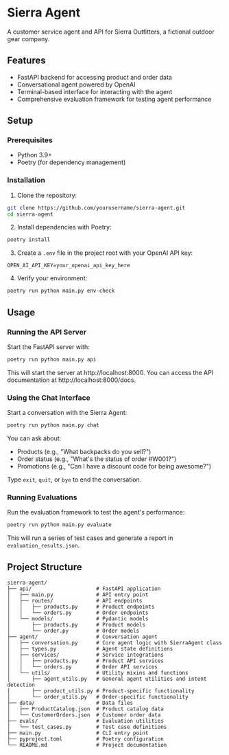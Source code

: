 # Sierra Agent

A customer service agent and API for Sierra Outfitters, a fictional outdoor gear company.

## Features

- FastAPI backend for accessing product and order data
- Conversational agent powered by OpenAI
- Terminal-based interface for interacting with the agent
- Comprehensive evaluation framework for testing agent performance

## Setup

### Prerequisites

- Python 3.9+
- Poetry (for dependency management)

### Installation

1. Clone the repository:
```bash
git clone https://github.com/yourusername/sierra-agent.git
cd sierra-agent
```

2. Install dependencies with Poetry:
```bash
poetry install
```

3. Create a `.env` file in the project root with your OpenAI API key:
```
OPEN_AI_API_KEY=your_openai_api_key_here
```

4. Verify your environment:
```bash
poetry run python main.py env-check
```

## Usage

### Running the API Server

Start the FastAPI server with:

```bash
poetry run python main.py api
```

This will start the server at http://localhost:8000. You can access the API documentation at http://localhost:8000/docs.

### Using the Chat Interface

Start a conversation with the Sierra Agent:

```bash
poetry run python main.py chat
```

You can ask about:
- Products (e.g., "What backpacks do you sell?")
- Order status (e.g., "What's the status of order #W001?")
- Promotions (e.g., "Can I have a discount code for being awesome?")

Type `exit`, `quit`, or `bye` to end the conversation.

### Running Evaluations

Run the evaluation framework to test the agent's performance:

```bash
poetry run python main.py evaluate
```

This will run a series of test cases and generate a report in `evaluation_results.json`.

## Project Structure

```
sierra-agent/
├── api/                     # FastAPI application
│   ├── main.py              # API entry point
│   ├── routes/              # API endpoints
│   │   ├── products.py      # Product endpoints
│   │   └── orders.py        # Order endpoints 
│   └── models/              # Pydantic models
│       ├── products.py      # Product models
│       └── order.py         # Order models
├── agent/                   # Conversation agent
│   ├── conversation.py      # Core agent logic with SierraAgent class
│   ├── types.py             # Agent state definitions
│   ├── services/            # Service integrations
│   │   ├── products.py      # Product API services
│   │   └── orders.py        # Order API services
│   └── utils/               # Utility mixins and functions
│       ├── agent_utils.py   # General agent utilities and intent detection
│       ├── product_utils.py # Product-specific functionality
│       └── order_utils.py   # Order-specific functionality
├── data/                    # Data files
│   ├── ProductCatalog.json  # Product catalog data
│   └── CustomerOrders.json  # Customer order data
├── evals/                   # Evaluation utilities
│   └── test_cases.py        # Test case definitions
├── main.py                  # CLI entry point
├── pyproject.toml           # Poetry configuration
└── README.md                # Project documentation
```